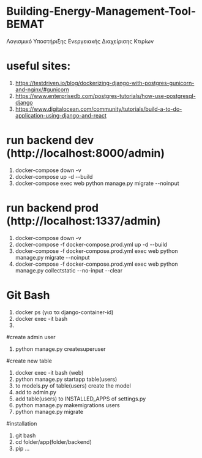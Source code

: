 # Building-Energy-Management-Tool-BEMAT
Λογισμικό Υποστήριξης Ενεργειακής Διαχείρισης Κτιρίων

# useful sites: 
1. https://testdriven.io/blog/dockerizing-django-with-postgres-gunicorn-and-nginx/#gunicorn
2. https://www.enterprisedb.com/postgres-tutorials/how-use-postgresql-django
3. https://www.digitalocean.com/community/tutorials/build-a-to-do-application-using-django-and-react


# run backend dev (http://localhost:8000/admin)
1. docker-compose down -v
2. docker-compose up -d --build
3. docker-compose exec web python manage.py migrate --noinput

# run backend prod (http://localhost:1337/admin)
1. docker-compose down -v
2. docker-compose -f docker-compose.prod.yml up -d --build
3. docker-compose -f docker-compose.prod.yml exec web python manage.py migrate --noinput
4. docker-compose -f docker-compose.prod.yml exec web python manage.py collectstatic --no-input --clear

# Git Bash
1. docker ps (για τα django-container-id)
2. docker exec -it <django-container-id> bash
3. 

#create admin user
1. python manage.py createsuperuser

#create new table
1. docker exec -it <django-container-id> bash (web)
2. python manage.py startapp table(users)
3. to models.py of table(users) create the model
4. add to admin.py
5. add table(users) to INSTALLED_APPS of settings.py 
6. python manage.py makemigrations users
7. python manage.py migrate

#installation
1. git bash
2. cd folder/app(folder/backend)
3. pip ...
